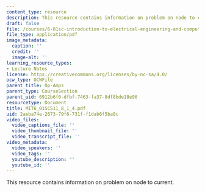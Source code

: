 ```yaml
---
content_type: resource
description: This resource contains information on problem on node to current.
draft: false
file: /courses/6-01sc-introduction-to-electrical-engineering-and-computer-science-i-spring-2011/2aeba74e267379f6731ff1dab6f5ba8c_MIT6_01SCS11_8_1_4.pdf
file_type: application/pdf
image_metadata:
  caption: ''
  credit: ''
  image-alt: ''
learning_resource_types:
- Lecture Notes
license: https://creativecommons.org/licenses/by-nc-sa/4.0/
ocw_type: OCWFile
parent_title: Op-Amps
parent_type: CourseSection
parent_uid: 6912b6f0-dfbf-7463-fa37-8df8bde18e96
resourcetype: Document
title: MIT6_01SCS11_8_1_4.pdf
uid: 2aeba74e-2673-79f6-731f-f1dab6f5ba8c
video_files:
  video_captions_file: ''
  video_thumbnail_file: ''
  video_transcript_file: ''
video_metadata:
  video_speakers: ''
  video_tags: ''
  youtube_description: ''
  youtube_id: ''
---
```

This resource contains information on problem on node to current.